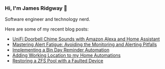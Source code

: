 ### Hi, I'm James Ridgway 👋
Software engineer and technology nerd.

Here are some of my recent blog posts:
  * [UniFi Doorbell Chime Sounds with Amazon Alexa and Home Assistant](https://www.jamesridgway.co.uk/unifi-doorbell-chime-sounds-with-amazon-alexa-and-home-assistant/)
  * [Mastering Alert Fatigue: Avoiding the Monitoring and Alerting Pitfalls](https://www.jamesridgway.co.uk/mastering-alert-fatigue-avoiding-the-monitoring-and-alerting-pitfalls/)
  * [Implementing a Bin Day Reminder Automation](https://www.jamesridgway.co.uk/implementing-a-bin-day-reminder-automation/)
  * [Adding Working Location to my Home Automations](https://www.jamesridgway.co.uk/adding-working-location-to-my-home-automations/)
  * [Restoring a ZFS Pool with a Faulted Device](https://www.jamesridgway.co.uk/restoring-a-zfs-pool-with-a-faulted-device/)
